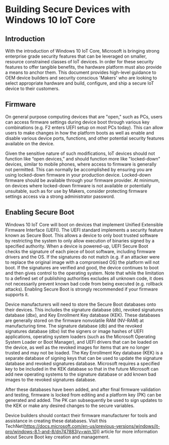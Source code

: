  # Building Secure Devices with Windows 10 IoT Core

## Introduction
With the introduction of Windows 10 IoT Core, Microsoft is bringing strong enterprise grade security features that can be leveraged on smaller, resource constrained classes of IoT devices. In order for these security features to offer tangible benefits, the hardware platform must also provide a means to anchor them. This document provides high-level guidance to OEM device builders and security conscious 'Makers' who are looking to select appropriate hardware and build, configure, and ship a secure IoT device to their customers.

## Firmware
On general purpose computing devices that are "open," such as PCs, users can access firmware settings during device boot through various key combinations (e.g. F2 enters UEFI setup on most PCs today). This can allow users to make changes in how the platform boots as well as enable and disable various device ports, functions, and other potential security features available on the device.

Given the sensitive nature of such modifications, IoT devices should not function like “open devices,” and should function more like "locked-down" devices, similar to mobile phones, where access to firmware is generally not permitted. This can normally be accomplished by ensuring you are using locked-down firmware in your production device. Locked-down firmware should be available through your firmware provider. At minimum, on devices where locked-down firmware is not available or potentially unsuitable, such as for use by Makers, consider protecting firmware settings access via a strong administrator password.

## Enabling Secure Boot
Windows 10 IoT Core will boot on devices that implement Unified Extensible Firmware Interface (UEFI). The UEFI standard implements a security feature known as Secure Boot. This allows a device to only boot trusted software by restricting the system to only allow execution of binaries signed by a specified authority. When a device is powered-up, UEFI Secure Boot checks the signature of each piece of boot software, including firmware drivers and the OS. If the signatures do not match (e.g. if an attacker were to replace the original image with a compromised OS) the platform will not boot. If the signatures are verified and good, the device continues to boot and then gives control to the operating system. Note that while the limitation to a defined set of publishing authorities excludes all unknown code, it does not necessarily prevent known bad code from being executed (e.g. rollback attacks). Enabling Secure Boot is strongly recommended if your firmware supports it.

Device manufacturers will need to store the Secure Boot databases onto their devices. This includes the signature database (db), revoked signatures database (dbx), and Key Enrollment Key database (KEK). These databases are generally stored on the firmware nonvolatile RAM (NV-RAM) at manufacturing time. The signature database (db) and the revoked signatures database (dbx) list the signers or image hashes of UEFI applications, operating system loaders (such as the Microsoft Operating System Loader or Boot Manager), and UEFI drivers that can be loaded on the device, as well as the revoked images for items that are no longer trusted and may not be loaded. The Key Enrollment Key database (KEK) is a separate database of signing keys that can be used to update the signature database and revoked signatures database. Microsoft requires a specified key to be included in the KEK database so that in the future Microsoft can add new operating systems to the signature database or add known bad images to the revoked signatures database.

After these databases have been added, and after final firmware validation and testing, firmware is locked from editing and a platform key (PK) can be generated and added. The PK can subsequently be used to sign updates to the KEK or make any desired changes to the secure variables.

Device builders should contact their firmware manufacturer for tools and assistance in creating these databases. Visit this TechNet(https://docs.microsoft.com/en-us/previous-versions/windows/it-pro/windows-8.1-and-8/dn747883(v=win.10)) article for more information about Secure Boot key creation and management.
